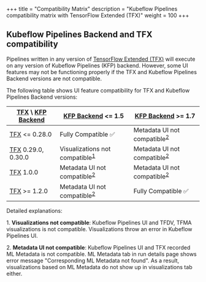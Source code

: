 +++
title = "Compatibility Matrix"
description = "Kubeflow Pipelines compatibility matrix with TensorFlow Extended (TFX)"
weight = 100
+++

## Kubeflow Pipelines Backend and TFX compatibility

Pipelines written in any version of [TensorFlow Extended (TFX)](https://www.tensorflow.org/tfx) will execute on any version of Kubeflow Pipelines (KFP) backend. However, some UI features may not be functioning properly if the TFX and Kubeflow Pipelines Backend versions are not compatible.

The following table shows UI feature compatibility for TFX and Kubeflow Pipelines Backend versions:

| [TFX] \ [KFP Backend] | [KFP Backend] <= 1.5                              | [KFP Backend] >= 1.7                           |
| --------------------- | ------------------------------------------------- | ---------------------------------------------- |
| [TFX] <= 0.28.0       | Fully Compatible  ✅                              | Metadata UI not compatible<sup>[2](#fn2)</sup> |
| [TFX] 0.29.0, 0.30.0  | Visualizations not compatible<sup>[1](#fn1)</sup> | Metadata UI not compatible<sup>[2](#fn2)</sup> |
| [TFX] 1.0.0           | Metadata UI not compatible<sup>[2](#fn2)</sup>    | Metadata UI not compatible<sup>[2](#fn2)</sup> |
| [TFX] >= 1.2.0        | Metadata UI not compatible<sup>[2](#fn2)</sup>    | Fully Compatible  ✅                           |

Detailed explanations:

<a name="fn1">1.</a> **Visualizations not compatible**: Kubeflow Pipelines UI and TFDV, TFMA visualizations is not compatible. Visualizations throw an error in Kubeflow Pipelines UI.

<a name="fn2">2.</a> **Metadata UI not compatible**: Kubeflow Pipelines UI and TFX recorded ML Metadata is not compatible. ML Metadata tab in run details page shows error message "Corresponding ML Metadata not found". As a result, visualizations based on ML Metadata do not show up in visualizations tab either.

<!--
Issues that caused the incompatibilities:
* TFX 1.0.0+
	* https://github.com/kubeflow/pipelines/issues/6138#issuecomment-898190223
	* https://github.com/kubeflow/pipelines/issues/6138#issuecomment-899917056
* TFX 0.29.0 https://github.com/tensorflow/tfx/issues/3933
-->

[TFX]: https://github.com/tensorflow/tfx/releases
[KFP Backend]: https://github.com/kubeflow/pipelines/releases
